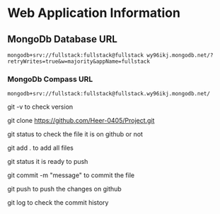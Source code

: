# Web Application Information 

## MongoDb Database URL

```shell
mongodb+srv://fullstack:fullstack@fullstack wy96ikj.mongodb.net/?retryWrites=true&w=majority&appName=fullstack
```
### MongoDb Compass URL

``` compass
mongodb+srv://fullstack:fullstack@fullstack.wy96ikj.mongodb.net/
```




git -v to check version

git clone https://github.com/Heer-0405/Project.git 

git status to check the file it is on github or not

git add . to add all files

git status it is ready to push

git commit -m "message" to commit the file

git push to push the changes on github

git log to check the commit history


